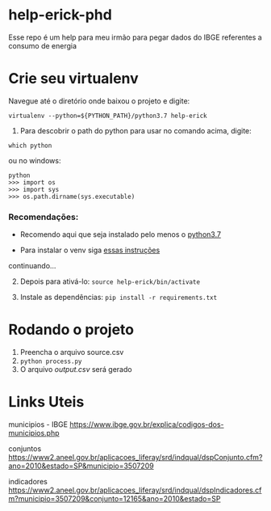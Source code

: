 # help-erick-phd
Esse repo é um help para meu irmão para pegar dados do IBGE referentes a consumo de energia


# Crie seu virtualenv
Navegue até o diretório onde baixou o projeto e digite:

```virtualenv --python=${PYTHON_PATH}/python3.7 help-erick```

1. Para descobrir o path do python para usar no comando acima, digite: 

```which python```

ou no windows:

```
python
>>> import os
>>> import sys
>>> os.path.dirname(sys.executable)
```


### Recomendações:

* Recomendo aqui que seja instalado pelo menos o [python3.7](https://www.python.org/downloads/release/python-370/)

* Para instalar o venv siga [essas instruções](https://docs.python.org/pt-br/3/library/venv.html)

continuando...

2. Depois para ativá-lo: 
```source help-erick/bin/activate```

3. Instale as dependências: 
```pip install -r requirements.txt```


# Rodando o projeto 
1. Preencha o arquivo source.csv
2. ```python process.py```
3. O arquivo *output.csv* será gerado

# Links Uteis
municipios - IBGE
https://www.ibge.gov.br/explica/codigos-dos-municipios.php

conjuntos
https://www2.aneel.gov.br/aplicacoes_liferay/srd/indqual/dspConjunto.cfm?ano=2010&estado=SP&municipio=3507209


indicadores
https://www2.aneel.gov.br/aplicacoes_liferay/srd/indqual/dspIndicadores.cfm?municipio=3507209&conjunto=12165&ano=2010&estado=SP
